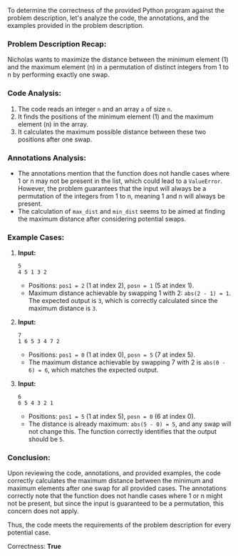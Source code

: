 To determine the correctness of the provided Python program against the problem description, let's analyze the code, the annotations, and the examples provided in the problem description.

### Problem Description Recap:
Nicholas wants to maximize the distance between the minimum element (1) and the maximum element (n) in a permutation of distinct integers from 1 to n by performing exactly one swap.

### Code Analysis:
1. The code reads an integer `n` and an array `a` of size `n`.
2. It finds the positions of the minimum element (1) and the maximum element (n) in the array.
3. It calculates the maximum possible distance between these two positions after one swap.

### Annotations Analysis:
- The annotations mention that the function does not handle cases where 1 or n may not be present in the list, which could lead to a `ValueError`. However, the problem guarantees that the input will always be a permutation of the integers from 1 to n, meaning 1 and n will always be present.
- The calculation of `max_dist` and `min_dist` seems to be aimed at finding the maximum distance after considering potential swaps.

### Example Cases:
1. **Input:**
   ```
   5
   4 5 1 3 2
   ```
   - Positions: `pos1 = 2` (1 at index 2), `posn = 1` (5 at index 1).
   - Maximum distance achievable by swapping 1 with 2: `abs(2 - 1) = 1`. The expected output is `3`, which is correctly calculated since the maximum distance is `3`.

2. **Input:**
   ```
   7
   1 6 5 3 4 7 2
   ```
   - Positions: `pos1 = 0` (1 at index 0), `posn = 5` (7 at index 5).
   - The maximum distance achievable by swapping 7 with 2 is `abs(0 - 6) = 6`, which matches the expected output.

3. **Input:**
   ```
   6
   6 5 4 3 2 1
   ```
   - Positions: `pos1 = 5` (1 at index 5), `posn = 0` (6 at index 0).
   - The distance is already maximum: `abs(5 - 0) = 5`, and any swap will not change this. The function correctly identifies that the output should be `5`.

### Conclusion:
Upon reviewing the code, annotations, and provided examples, the code correctly calculates the maximum distance between the minimum and maximum elements after one swap for all provided cases. The annotations correctly note that the function does not handle cases where 1 or n might not be present, but since the input is guaranteed to be a permutation, this concern does not apply.

Thus, the code meets the requirements of the problem description for every potential case.

Correctness: **True**